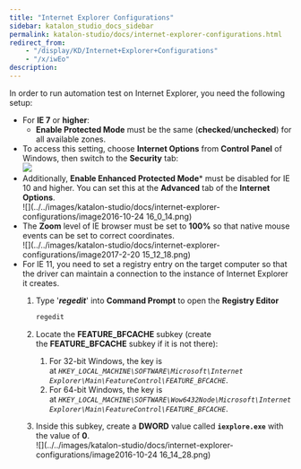 ```yaml
---
title: "Internet Explorer Configurations" 
sidebar: katalon_studio_docs_sidebar
permalink: katalon-studio/docs/internet-explorer-configurations.html 
redirect_from:
    - "/display/KD/Internet+Explorer+Configurations"
    - "/x/iwEo"
description: 
---
```

In order to run automation test on Internet Explorer, you need the following setup:

*   For **IE 7** or **higher**:
    *   **Enable Protected Mode** must be the same (**checked**/**unchecked**) for all available zones. 
*   To access this setting, choose **Internet Options** from **Control Panel** of Windows, then switch to the **Security** tab:  
    ![](../../images/katalon-studio/docs/internet-explorer-configurations/cypgm2bz42y8.png)
*   Additionally, **Enable Enhanced Protected Mode*** must be disabled for IE 10 and higher. You can set this at the **Advanced** tab of the **Internet Options**.  
    ![](../../images/katalon-studio/docs/internet-explorer-configurations/image2016-10-24 16_0_14.png)
*   The **Zoom** level of IE browser must be set to **100%** so that native mouse events can be set to correct coordinates.  
    ![](../../images/katalon-studio/docs/internet-explorer-configurations/image2017-2-20 15_12_18.png)
*   For IE 11, you need to set a registry entry on the target computer so that the driver can maintain a connection to the instance of Internet Explorer it creates. 
    1.  Type '**_regedit_**' into **Command Prompt** to open the **Registry Editor**
        
        ```groovy
        regedit
        ```
        
    2.  Locate the **FEATURE_BFCACHE** subkey (create the **FEATURE_BFCACHE** subkey if it is not there):
        1.  For 32-bit Windows, the key is at _`HKEY_LOCAL_MACHINE\SOFTWARE\Microsoft\Internet Explorer\Main\FeatureControl\FEATURE_BFCACHE`_. 
        2.  For 64-bit Windows, the key is at _`HKEY_LOCAL_MACHINE\SOFTWARE\Wow6432Node\Microsoft\Internet Explorer\Main\FeatureControl\FEATURE_BFCACHE`_. 
    3.  Inside this subkey, create a **DWORD** value called **`iexplore.exe`** with the value of **0**.  
        ![](../../images/katalon-studio/docs/internet-explorer-configurations/image2016-10-24 16_14_28.png)